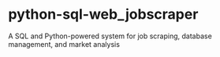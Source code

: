 # python-sql-web_jobscraper
A SQL and Python-powered system for job scraping, database management, and market analysis

